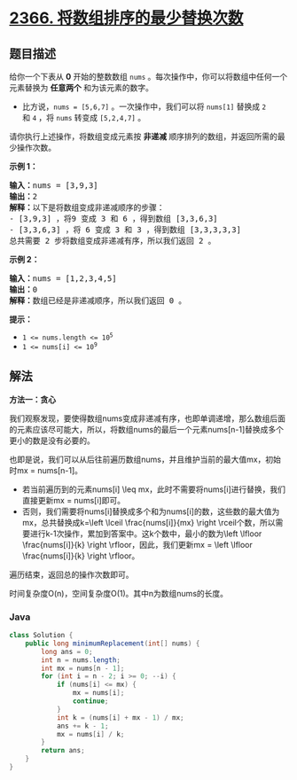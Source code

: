 # [2366. 将数组排序的最少替换次数](https://leetcode.cn/problems/minimum-replacements-to-sort-the-array)

## 题目描述

<p>给你一个下表从 <strong>0</strong>&nbsp;开始的整数数组&nbsp;<code>nums</code>&nbsp;。每次操作中，你可以将数组中任何一个元素替换为&nbsp;<strong>任意两个</strong>&nbsp;和为该元素的数字。</p>

<ul>
	<li>比方说，<code>nums = [5,6,7]</code>&nbsp;。一次操作中，我们可以将&nbsp;<code>nums[1]</code> 替换成&nbsp;<code>2</code> 和&nbsp;<code>4</code>&nbsp;，将&nbsp;<code>nums</code>&nbsp;转变成&nbsp;<code>[5,2,4,7]</code>&nbsp;。</li>
</ul>

<p>请你执行上述操作，将数组变成元素按 <strong>非递减</strong> 顺序排列的数组，并返回所需的最少操作次数。</p>

<p><strong>示例 1：</strong></p>

<pre>
<b>输入：</b>nums = [3,9,3]
<b>输出：</b>2
<b>解释：</b>以下是将数组变成非递减顺序的步骤：
- [3,9,3] ，将9 变成 3 和 6 ，得到数组 [3,3,6,3] 
- [3,3,6,3] ，将 6 变成 3 和 3 ，得到数组 [3,3,3,3,3] 
总共需要 2 步将数组变成非递减有序，所以我们返回 2 。
</pre>

<p><strong>示例 2：</strong></p>

<pre>
<b>输入：</b>nums = [1,2,3,4,5]
<b>输出：</b>0
<b>解释：</b>数组已经是非递减顺序，所以我们返回 0 。
</pre>

<p><strong>提示：</strong></p>

<ul>
	<li><code>1 &lt;= nums.length &lt;= 10<sup>5</sup></code></li>
	<li><code>1 &lt;= nums[i] &lt;= 10<sup>9</sup></code></li>
</ul>

## 解法

**方法一：贪心**

我们观察发现，要使得数组nums变成非递减有序，也即单调递增，那么数组后面的元素应该尽可能大，所以，将数组nums的最后一个元素nums[n-1]替换成多个更小的数是没有必要的。

也即是说，我们可以从后往前遍历数组nums，并且维护当前的最大值mx，初始时mx = nums[n-1]。

-   若当前遍历到的元素nums[i] \leq mx，此时不需要将nums[i]进行替换，我们直接更新mx = nums[i]即可。
-   否则，我们需要将nums[i]替换成多个和为nums[i]的数，这些数的最大值为mx，总共替换成k=\left \lceil \frac{nums[i]}{mx} \right \rceil个数，所以需要进行k-1次操作，累加到答案中。这k个数中，最小的数为\left \lfloor \frac{nums[i]}{k} \right \rfloor，因此，我们更新mx = \left \lfloor \frac{nums[i]}{k} \right \rfloor。

遍历结束，返回总的操作次数即可。

时间复杂度O(n)，空间复杂度O(1)。其中n为数组nums的长度。

### **Java**

```java
class Solution {
    public long minimumReplacement(int[] nums) {
        long ans = 0;
        int n = nums.length;
        int mx = nums[n - 1];
        for (int i = n - 2; i >= 0; --i) {
            if (nums[i] <= mx) {
                mx = nums[i];
                continue;
            }
            int k = (nums[i] + mx - 1) / mx;
            ans += k - 1;
            mx = nums[i] / k;
        }
        return ans;
    }
}
```

